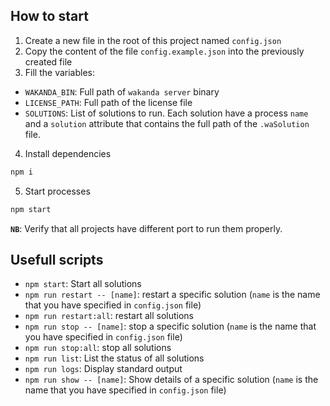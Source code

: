 How to start
------------

1. Create a new file in the root of this project named `config.json`
2. Copy the content of the file `config.example.json` into the previously created file
3. Fill the variables:

* `WAKANDA_BIN`: Full path of `wakanda server` binary
* `LICENSE_PATH`: Full path of the license file
* `SOLUTIONS`: List of solutions to run. Each solution have a process `name` and a `solution` attribute that contains the full path of the `.waSolution` file.

4. Install dependencies

```bash
npm i
```

5. Start processes

```bash
npm start
```

**`NB`**: Verify that all projects have different port to run them properly.

Usefull scripts
---------------

* `npm start`: Start all solutions
* `npm run restart -- [name]`: restart a specific solution (`name` is the name that you have specified in `config.json` file)
* `npm run restart:all`: restart all solutions
* `npm run stop -- [name]`: stop a specific solution (`name` is the name that you have specified in `config.json` file)
* `npm run stop:all`: stop all solutions
* `npm run list`: List the status of all solutions
* `npm run logs`: Display standard output
* `npm run show -- [name]`: Show details of a specific solution (`name` is the name that you have specified in `config.json` file)
